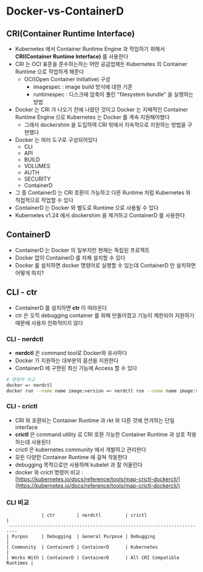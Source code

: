 # Docker-vs-ContainerD

## CRI(Container Runtime Interface)

* Kubernetes 에서 Container Runtime Engine 과 작업하기 위해서 **CRI(Container Runtime Interface)** 를 사용한다
* CRI 는 OCI 표준을 준수하는하는 어떤 공급업체든 Kubernetes 의 Container Runtime 으로 작업하게 해준다
  * OCI(Open Container Initiative) 구성
    * imagespec : image build 방식에 대한 기준
    * runtimespec : 디스크에 압축이 풀린 "filesystem bundle" 을 실행하는 방법
* Docker 는 CRI 가 나오기 전에 나왔던 것이고 Docker 는 지배적인 Container Runtime Engine 으로 Kubernetes 는 Docker 를 계속 지원해야했다
  * 그래서 dockershim 을 도입하여 CRI 밖에서 지속적으로 지원하는 방법을 구현했다
* Docker 는 여러 도구로 구성되어있다
  * CLI
  * API
  * BUILD
  * VOLUMES
  * AUTH
  * SECURITY
  * ContainerD
* 그 중 ContainerD 는 CRI 호환이 가능하고 다른 Runtime 처럼 Kubernetes 와 직접적으로 작업할 수 있다
* ContainerD 는 Docker 와 별도로 Runtime 으로 사용될 수 있다
* Kubernetes v1.24 에서 dockershim 을 제거하고 ContainerD 를 사용한다

## ContainerD

* ContainerD 는 Docker 의 일부지만 현재는 독립된 프로젝트
* Docker 없이 ContainerD 를 자체 설치할 수 있다
* Docker 를 설치하면 docker 명령어로 실행할 수 있는데 ContainerD 만 설치하면 어떻게 하지?

## CLI - ctr

* ContainerD 를 설치하면 **ctr** 이 따라온다
* ctr 은 오직 debugging container 를 위해 만들어졌고 기능이 제한되어 지원하기 때문에 사용자 친화적이지 않다

### CLI - nerdctl

* **nerdctl** 은 command tool로 Docker와 유사하다
* Docker 가 지원하는 대부분의 옵션을 지원한다
* ContainerD 에 구현된 최신 기능에 Access 할 수 있다

```bash
# 명령어 비교
docker => nerdctl
docker run --name name image:version => nerdctl run --name name image:version
```

### CLI - crictl

* CRI 와 호환되는 Container Runtime 과 rkt 와 다른 것에 연겨하는 단일 interface
* **crictl** 은 command utility 로 CRI 호환 가능한 Container Runtime 과 상호 작용하는데 사용된다
* crictl 은 kubernetes community 에서 개발하고 관리한다
* 모든 다양한 Container Runtime 에 걸쳐 작동한다
* debugging 목적으로만 사용하며 kubelet 과 잘 어울린다
* docker 와 crictl 명령어 비교 : [https://kubernetes.io/docs/reference/tools/map-crictl-dockercli/](https://kubernetes.io/docs/reference/tools/map-crictl-dockercli/)

### CLI 비교

```
             | ctr        | nerdctl         | crictl                      | 
 -------------------------------------------------------------------------
| Purpos     | Debugging  | General Purpose | Debugging                   | 
| Community  | ContainerD | ContainerD      | Kubernetes                  | 
| Works With | ContainerD | ContainerD      | All CRI Compatible Runtimes | 
```